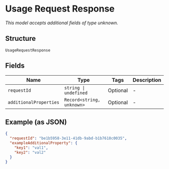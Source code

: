 
# Usage Request Response

*This model accepts additional fields of type unknown.*

## Structure

`UsageRequestResponse`

## Fields

| Name | Type | Tags | Description |
|  --- | --- | --- | --- |
| `requestId` | `string \| undefined` | Optional | - |
| `additionalProperties` | `Record<string, unknown>` | Optional | - |

## Example (as JSON)

```json
{
  "requestId": "be1b5958-3e11-41db-9abd-b1b7618c0035",
  "exampleAdditionalProperty": {
    "key1": "val1",
    "key2": "val2"
  }
}
```

